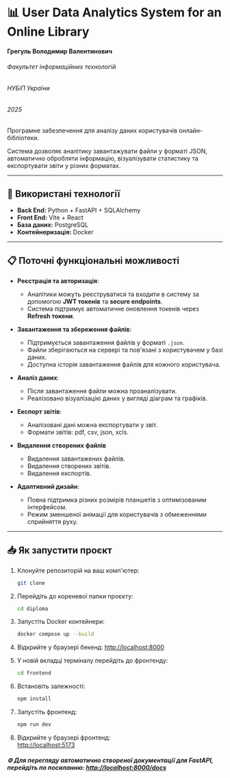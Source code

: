 # 📊 User Data Analytics System for an Online Library
#### Грегуль Володимир Валентинович
###### Факультет інформаційних технологій
###### НУБіП України
###### 2025

Програмне забезпечення для аналізу даних користувачів онлайн-бібліотеки.

Система дозволяє аналітику завантажувати файли у форматі JSON, автоматично обробляти інформацію, візуалізувати статистику та експортувати звіти у різних форматах.

---

## 🚀 Використані технології

- **Back End:** Python + FastAPI + SQLAlchemy
- **Front End:** Vite + React
- **База даних:** PostgreSQL
- **Контейнеризація:** Docker

---

## 📋 Поточні функціональні можливості

- **Реєстрація та авторизація**:
  - Аналітики можуть реєструватися та входити в систему за допомогою **JWT токенів** та **secure endpoints**.
  - Система підтримує автоматичне оновлення токенів через **Refresh токени**.

- **Завантаження та збереження файлів**:
  - Підтримується завантаження файлів у форматі `.json`.
  - Файли зберігаються на сервері та пов'язані з користувачем у базі даних.
  - Доступна історія завантаження файлів для кожного користувача.

- **Аналіз даних**:
  - Після завантаження файли можна проаналізувати.
  - Реалізовано візуалізацію даних у вигляді діаграм та графіків.

- **Експорт звітів**:
  - Аналізовані дані можна експортувати у звіт.
  - Формати звітів: pdf, csv, json, xcls.

- **Видалення створених файлів**
  - Видалення завантажених файлів.
  - Видалення створених звітів.
  - Видалення експортів.

- **Адаптивний дизайн**:
  - Повна підтримка різних розмірів планшетів з оптимізованим інтерфейсом.
  - Режим зменшеної анімації для користувачів з обмеженнями сприйняття руху.

---

## 📥 Як запустити проєкт

1. Клонуйте репозиторій на ваш комп'ютер:
    ```bash
   git clone 
    ```

2. Перейдіть до кореневої папки проєкту:
    ```bash
   cd diploma
    ```

3. Запустіть Docker контейнери:
    ```bash
   docker compose up --build
    ```

4. Відкрийте у браузері бекенд: 
   [http://localhost:8000](http://localhost:8000)

5. У новій вкладці терміналу перейдіть до фронтенду:
    ```bash
   cd frontend
    ```

6. Встановіть залежності:
    ```bash
   npm install
    ```

7. Запустіть фронтенд:
    ```bash
   npm run dev
    ```

8. Відкрийте у браузері фронтенд:   
   [http://localhost:5173](http://localhost:5173)

##### ⚙️ Для перегляду автоматично створеної документації для FastAPI, перейдіть по посиланню: [http://localhost:8000/docs](http://localhost:8000/docs)